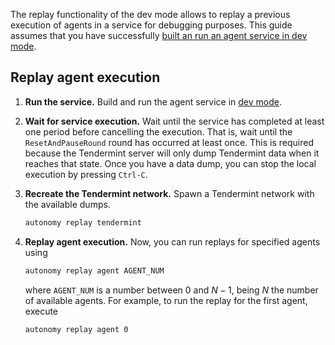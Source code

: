 The replay functionality of the dev mode allows to replay a previous execution of agents in a service for debugging purposes. This guide assumes that you have successfully [built an run an agent service in dev mode](./dev_mode.md#build-and-execute-an-agent-service-in-dev-mode).

## Replay agent execution

1. **Run the service.** Build and run the agent service in [dev mode](./dev_mode.md#build-and-run-an-agent-service-in-dev-mode).

2. **Wait for service execution.** Wait until the service has completed at least one period before cancelling the execution. That is, wait until the `ResetAndPauseRound` round has occurred at least once. This is required because the Tendermint server will only dump Tendermint data when it reaches that state. Once you have a data dump, you can stop the local execution by pressing `Ctrl-C`.

3. **Recreate the Tendermint network.** Spawn a Tendermint network with the available dumps.

    ```bash
    autonomy replay tendermint
    ```

4. **Replay agent execution.** Now, you can run replays for specified agents using

    ```bash
    autonomy replay agent AGENT_NUM
    ```

    where `AGENT_NUM` is a number between 0 and $N-1$, being $N$ the number of available agents. For example, to run the replay for the first agent, execute

    ```bash
    autonomy replay agent 0
    ```
